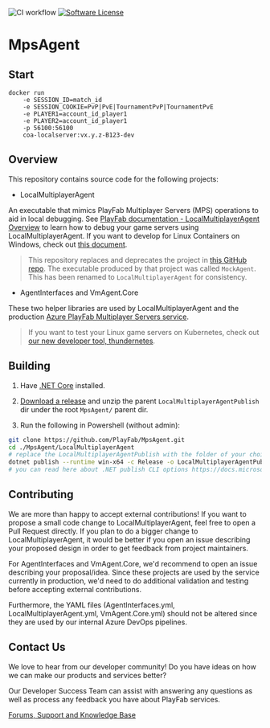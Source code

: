 ![CI workflow](https://github.com/playfab/MpsAgent/actions/workflows/main.yml/badge.svg)
[![Software License](https://img.shields.io/badge/license-MIT-brightgreen.svg?style=flat-square)](LICENSE)

# MpsAgent

## Start

```
docker run 
    -e SESSION_ID=match_id
    -e SESSION_COOKIE=PvP|PvE|TournamentPvP|TournamentPvE
    -e PLAYER1=account_id_player1 
    -e PLAYER2=account_id_player1 
    -p 56100:56100
    coa-localserver:vx.y.z-B123-dev
```

## Overview

This repository contains source code for the following projects:

- LocalMultiplayerAgent

An executable that mimics PlayFab Multiplayer Servers (MPS) operations to aid in local debugging. See [PlayFab documentation - LocalMultiplayerAgent Overview](https://docs.microsoft.com/en-us/gaming/playfab/features/multiplayer/servers/localmultiplayeragent/local-multiplayer-agent-overview) to learn how to debug your game servers using LocalMultiplayerAgent. If you want to develop for Linux Containers on Windows, check out [this document](lcow.md).

> This repository replaces and deprecates the project in [this GitHub repo](https://github.com/PlayFab/LocalMultiplayerAgent). The executable produced by that project was called `MockAgent`. This has been renamed to `LocalMultiplayerAgent` for consistency. 

- AgentInterfaces and VmAgent.Core

These two helper libraries are used by LocalMultiplayerAgent and the production [Azure PlayFab Multiplayer Servers service](https://docs.microsoft.com/en-us/gaming/playfab/features/multiplayer/servers/).

> If you want to test your Linux game servers on Kubernetes, check out [our new developer tool, thundernetes](https://github.com/PlayFab/thundernetes).

## Building

1. Have [.NET Core](https://dotnet.microsoft.com/download) installed.

2. [Download a release](https://github.com/PlayFab/MpsAgent/releases) and unzip the parent `LocalMultiplayerAgentPublish` dir under the root `MpsAgent/` parent dir.

3. Run the following in Powershell (without admin):

```bash
git clone https://github.com/PlayFab/MpsAgent.git
cd ./MpsAgent/LocalMultiplayerAgent 
# replace the LocalMultiplayerAgentPublish with the folder of your choice
dotnet publish --runtime win-x64 -c Release -o LocalMultiplayerAgentPublishFolder -p:PublishSingleFile=true -p:PublishTrimmed=true --self-contained true
# you can read here about .NET publish CLI options https://docs.microsoft.com/en-us/dotnet/core/tools/dotnet-publish
```

## Contributing

We are more than happy to accept external contributions! If you want to propose a small code change to LocalMultiplayerAgent, feel free to open a Pull Request directly. If you plan to do a bigger change to LocalMultiplayerAgent, it would be better if you open an issue describing your proposed design in order to get feedback from project maintainers.

For AgentInterfaces and VmAgent.Core, we'd recommend to open an issue describing your proposal/idea. Since these projects are used by the service currently in production, we'd need to do additional validation and testing before accepting external contributions.

Furthermore, the YAML files (AgentInterfaces.yml, LocalMultiplayerAgent.yml, VmAgent.Core.yml) should not be altered since they are used by our internal Azure DevOps pipelines.

## Contact Us

We love to hear from our developer community!
Do you have ideas on how we can make our products and services better?

Our Developer Success Team can assist with answering any questions as well as process any feedback you have about PlayFab services.

[Forums, Support and Knowledge Base](https://community.playfab.com/index.html)
